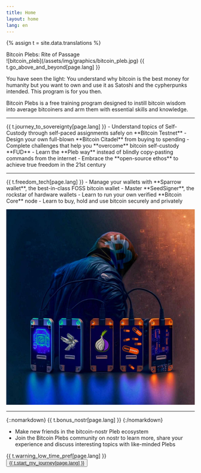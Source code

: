 ```yaml
---
title: Home
layout: home
lang: en
---
```


{% assign t = site.data.translations %}

<div class="bitcoin_plebs_title">
  <span class="fs-9">
    Bitcoin Plebs: Rite of Passage
  </span>
</div>
![bitcoin_pleb](/assets/img/graphics/bitcoin_pleb.jpg)

<span class="fs-7 go_above_and_beyond">
  {{ t.go_above_and_beyond[page.lang] }}
</span>

You have seen the light: You understand why bitcoin is the best money for humanity but you want to own and use it as Satoshi and the cypherpunks intended. This program is for you then.

Bitcoin Plebs is a free training program designed to instill bitcoin wisdom into average bitcoiners and arm them with essential skills and knowledge.

---

<span class="fs-7 journey_to_sovereignty">
  {{ t.journey_to_sovereignty[page.lang] }}
</span>
- Understand topics of Self-Custody through self-paced assignments safely on **Bitcoin Testnet**
- Design your own full-blown **Bitcoin Citadel** from buying to spending
- Complete challenges that help you **overcome** bitcoin self-custody **FUD**
- Learn the **Pleb way** instead of blindly copy-pasting commands from the internet
- Embrace the **open-source ethos** to achieve true freedom in the 21st century

---

<span class="fs-7 freedom_tech">
  {{ t.freedom_tech[page.lang] }}
</span>
- Manage your wallets with **Sparrow wallet**, the best-in-class FOSS bitcoin wallet
- Master **SeedSigner**, the rockstar of hardware wallets
- Learn to run your own verified **Bitcoin Core** node
- Learn to buy, hold and use bitcoin securely and privately

![pleb_with_freedom_tech](/assets/img/graphics/pleb_with_freedom_tech.jpg)

---

{::nomarkdown}
<span class="fs-7 bonus_nostr">
 {{ t.bonus_nostr[page.lang] }}
</span>
{:/nomarkdown}
* Make new friends in the bitcoin-nostr Pleb ecosystem
* Join the Bitcoin Plebs community on nostr to learn more, share your experience and discuss interesting topics with like-minded Plebs

<div class="warning_low_time_pref">
  <span class="fs-7">{{ t.warning_low_time_pref[page.lang] }}</span>
</div>

<div class="start_my_journey">
  <span class="fs-7">
    <button type="button" name="button" class="btn_start_my_journey">
      <a href="/en/pledge-of-the-bitcoin-pleb/">{{ t.start_my_journey[page.lang] }}</a>
    </button>
  </span>
</div>

